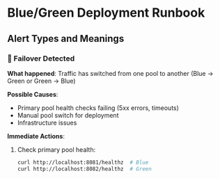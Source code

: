 # Blue/Green Deployment Runbook

## Alert Types and Meanings

### 🚨 Failover Detected
**What happened**: Traffic has switched from one pool to another (Blue → Green or Green → Blue)

**Possible Causes**:
- Primary pool health checks failing (5xx errors, timeouts)
- Manual pool switch for deployment
- Infrastructure issues

**Immediate Actions**:
1. Check primary pool health:
   ```bash
   curl http://localhost:8081/healthz  # Blue
   curl http://localhost:8082/healthz  # Green